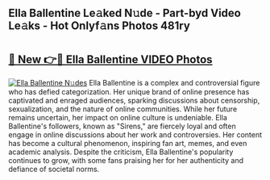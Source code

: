 ## Ella Ballentine Le𝚊ked N𝚞de - Part-byd Video Le𝚊ks - Hot Onlyf𝚊ns Photos 481ry

# <h2><a href="http://ab27876.deff.icu/?id=Ella+Ballentine">🔗 New 👉🔴 Ella Ballentine VIDEO Photos</a></h2>

[![Ella Ballentine N𝚞des](https://i.imgur.com/rIISA9y.gif)](http://ab27876.deff.icu/?id=Ella+Ballentine)
Ella Ballentine is a complex and controversial figure who has defied categorization. Her unique brand of online presence has captivated and enraged audiences, sparking discussions about censorship, sexualization, and the nature of online communities. While her future remains uncertain, her impact on online culture is undeniable. Ella Ballentine's followers, known as "Sirens," are fiercely loyal and often engage in online discussions about her work and controversies. Her content has become a cultural phenomenon, inspiring fan art, memes, and even academic analysis. Despite the criticism, Ella Ballentine's popularity continues to grow, with some fans praising her for her authenticity and defiance of societal norms.
